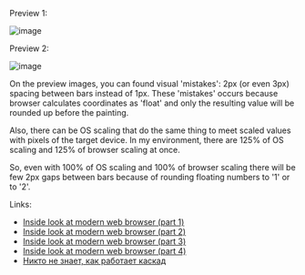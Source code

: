 Preview 1:

![image](https://user-images.githubusercontent.com/2094015/148932600-bc91f28b-5014-4ecd-9344-8cc238de39cf.png)

Preview 2:

![image](https://user-images.githubusercontent.com/2094015/148927159-b05bad98-54d9-4820-b0de-16c6cdab24cb.png)

On the preview images, you can found visual 'mistakes': 2px (or even 3px) spacing between bars instead of 1px.
These 'mistakes' occurs because browser calculates coordinates as 'float' and only the resulting value will be rounded up before the painting.

Also, there can be OS scaling that do the same thing to meet scaled values with pixels of the target device.
In my environment, there are 125% of OS scaling and 125% of browser scaling at once.

So, even with 100% of OS scaling and 100% of browser scaling there will be few 2px gaps between bars because of rounding floating numbers to '1' or to '2'.

Links:

- [Inside look at modern web browser (part 1)](https://developers.google.com/web/updates/2018/09/inside-browser-part1)
- [Inside look at modern web browser (part 2)](https://developers.google.com/web/updates/2018/09/inside-browser-part2)
- [Inside look at modern web browser (part 3)](https://developers.google.com/web/updates/2018/09/inside-browser-part3)
- [Inside look at modern web browser (part 4)](https://developers.google.com/web/updates/2018/09/inside-browser-part4)
- [Никто не знает, как работает каскад](https://habr.com/ru/company/htmlacademy/blog/590779/)